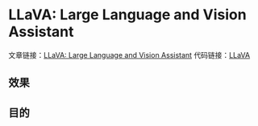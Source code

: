 # LLaVA: Large Language and Vision Assistant
<!-- omit in toc -->

文章链接：[LLaVA: Large Language and Vision Assistant](https://arxiv.org/abs/2310.03744)
代码链接：[LLaVA](https://github.com/haotian-liu/LLaVA)

## 效果

## 目的
